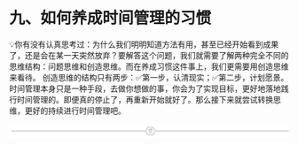 # 九、如何养成时间管理的习惯

💡你有没有认真思考过：为什么我们明明知道方法有用，甚至已经开始看到成果了，还是会在某一天突然放弃？要解答这个问题，我们就需要了解两种完全不同的思维结构：问题思维和创造思维。而在养成习惯这件事上，我们更需要用创造思维来看待。
创造思维的结构只有两步：✅第一步，认清现实；✅第二步，计划愿景。
时间管理本身只是一种手段，去做你想做的事，你会为了实现目标，更好地落地践行时间管理的。即便真的停止了，再重新开始就好了。那么接下来就尝试转换思维，更好的持续进行时间管理吧。

![](img/e573a089fa5c69c53659d55b676d2c92.png)